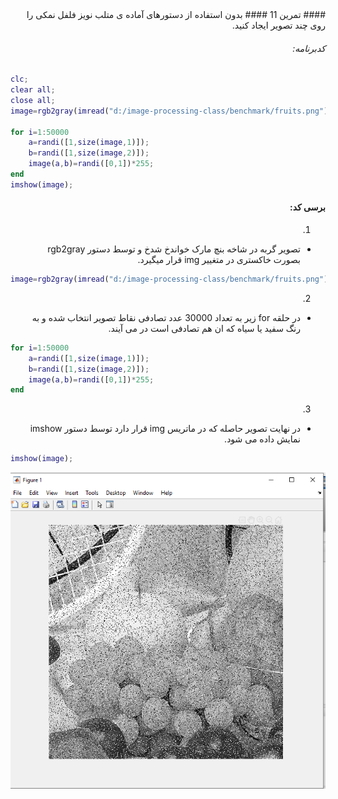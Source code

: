 <div dir="rtl">
#### تمرین 11
#### بدون استفاده از دستورهای آماده ی متلب نویز فلفل نمکی را روی چند تصویر ایجاد کنید. <br />



###### کدبرنامه:
</div>

```matlab
clc;
clear all;
close all;
image=rgb2gray(imread("d:/image-processing-class/benchmark/fruits.png"));
 
for i=1:50000
    a=randi([1,size(image,1)]);
    b=randi([1,size(image,2)]);
    image(a,b)=randi([0,1])*255;
end
imshow(image);
```

<div dir="rtl">

#### برسی کد:

1.
- تصویر گربه در شاخه بنچ مارک خواندخ شدخ و توسط دستور rgb2gray بصورت خاکستری در متغییر img قرار میگیرد.
  
</div>

```matlab
image=rgb2gray(imread("d:/image-processing-class/benchmark/fruits.png"));
```
<div dir="rtl">

2.
- در حلقه for زیر به تعداد 30000 عدد تصادفی نقاط تصویر انتخاب شده و به رنگ سفید یا سیاه که ان هم تصادفی است در می آیند.
</div>

```matlab
for i=1:50000
    a=randi([1,size(image,1)]);
    b=randi([1,size(image,2)]);
    image(a,b)=randi([0,1])*255;
end
```

<div dir="rtl">

3.
- در نهایت تصویر حاصله که در ماتریس img قرار دارد توسط دستور imshow نمایش داده می شود.
</div>

```matlab
imshow(image);
```

![Image of Yaktocat](Resulte.PNG)
